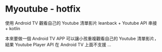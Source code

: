 # Myoutube - hotfix
使用 Android TV 觀看自己的 Youtube 清單影片
leanback + Youtube API 串接 + kotlin

本來要做一個 Android TV APP 可以讓小孩重複觀看自己的 Youtube 清單影片，結果 Youtube Player API 在 Android TV 上面不支援 ...
